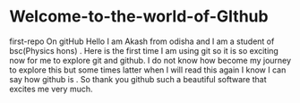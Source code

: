 # Welcome-to-the-world-of-GIthub
first-repo On gitHub
Hello I am Akash from odisha and I am a student of bsc(Physics hons) .
Here is the first time I am using git so it is so exciting now for me to explore git and github.
I do not know how become my journey to explore this but some times latter when I will read this again I know I can say how github is .
So thank you github such a beautiful software that excites me very much.

